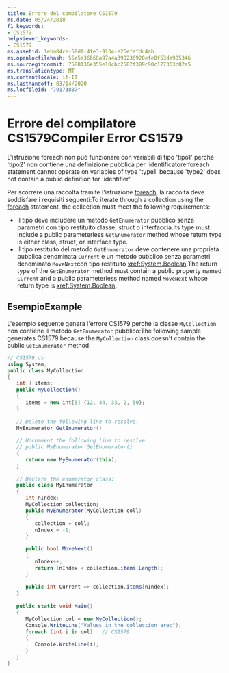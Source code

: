 ```yaml
---
title: Errore del compilatore CS1579
ms.date: 05/24/2018
f1_keywords:
- CS1579
helpviewer_keywords:
- CS1579
ms.assetid: 1eba84ce-58df-4fe3-9134-e26efefdc4ab
ms.openlocfilehash: 55e5a36668a97a4a390236920efe0f53da905346
ms.sourcegitcommit: 7588136e355e10cbc2582f389c90c127363c02a5
ms.translationtype: MT
ms.contentlocale: it-IT
ms.lasthandoff: 03/14/2020
ms.locfileid: "79173887"
---
```

# <a name="compiler-error-cs1579"></a><span data-ttu-id="bce91-102">Errore del compilatore CS1579</span><span class="sxs-lookup"><span data-stu-id="bce91-102">Compiler Error CS1579</span></span>
<span data-ttu-id="bce91-103">L'istruzione foreach non può funzionare con variabili di tipo 'tipo1' perché 'tipo2' non contiene una definizione pubblica per 'identificatore'</span><span class="sxs-lookup"><span data-stu-id="bce91-103">foreach statement cannot operate on variables of type 'type1' because 'type2' does not contain a public definition for 'identifier'</span></span>

<span data-ttu-id="bce91-104">Per scorrere una raccolta tramite l'istruzione [foreach](../keywords/foreach-in.md), la raccolta deve soddisfare i requisiti seguenti:</span><span class="sxs-lookup"><span data-stu-id="bce91-104">To iterate through a collection using the [foreach](../keywords/foreach-in.md) statement, the collection must meet the following requirements:</span></span>

- <span data-ttu-id="bce91-105">Il tipo deve includere un metodo `GetEnumerator` pubblico senza parametri con tipo restituito classe, struct o interfaccia.</span><span class="sxs-lookup"><span data-stu-id="bce91-105">Its type must include a public parameterless `GetEnumerator` method whose return type is either class, struct, or interface type.</span></span>
- <span data-ttu-id="bce91-106">Il tipo restituito del metodo `GetEnumerator` deve contenere una proprietà pubblica denominata `Current` e un metodo pubblico senza parametri denominato `MoveNext`con tipo restituito <xref:System.Boolean>.</span><span class="sxs-lookup"><span data-stu-id="bce91-106">The return type of the `GetEnumerator` method must contain a public property named `Current` and a public parameterless method named `MoveNext` whose return type is <xref:System.Boolean>.</span></span>

## <a name="example"></a><span data-ttu-id="bce91-107">Esempio</span><span class="sxs-lookup"><span data-stu-id="bce91-107">Example</span></span>

<span data-ttu-id="bce91-108">L'esempio seguente genera l'errore CS1579 perché la classe `MyCollection` non contiene il metodo `GetEnumerator` pubblico:</span><span class="sxs-lookup"><span data-stu-id="bce91-108">The following sample generates CS1579 because the `MyCollection` class doesn't contain the public `GetEnumerator` method:</span></span>

```csharp  
// CS1579.cs  
using System;  
public class MyCollection
{  
   int[] items;  
   public MyCollection()
   {  
      items = new int[5] {12, 44, 33, 2, 50};  
   }  
  
   // Delete the following line to resolve.  
   MyEnumerator GetEnumerator()  
  
   // Uncomment the following line to resolve:  
   // public MyEnumerator GetEnumerator()
   {  
      return new MyEnumerator(this);  
   }  
  
   // Declare the enumerator class:  
   public class MyEnumerator
   {  
      int nIndex;  
      MyCollection collection;  
      public MyEnumerator(MyCollection coll)
      {  
         collection = coll;  
         nIndex = -1;  
      }  
  
      public bool MoveNext()
      {  
         nIndex++;  
         return (nIndex < collection.items.Length);  
      }  
  
      public int Current => collection.items[nIndex];
   }  
  
   public static void Main()
   {  
      MyCollection col = new MyCollection();  
      Console.WriteLine("Values in the collection are:");  
      foreach (int i in col)   // CS1579  
      {  
         Console.WriteLine(i);  
      }  
   }  
}  
```
